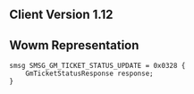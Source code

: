 ## Client Version 1.12

## Wowm Representation
```rust,ignore
smsg SMSG_GM_TICKET_STATUS_UPDATE = 0x0328 {
    GmTicketStatusResponse response;    
}

```
